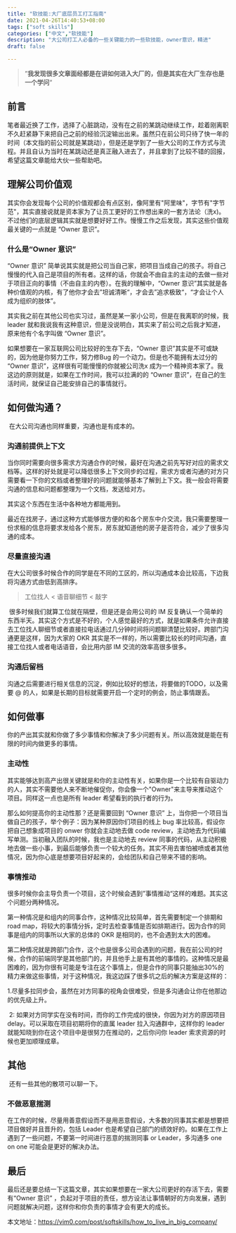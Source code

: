 ```yaml
---
title: "软技能:大厂底层员工打工指南"
date: 2021-04-26T14:40:53+08:00
tags: ["soft skills"]
categories: ["中文","软技能"]
description: "大公司打工人必备的一些关键能力的一些软技能，owner意识，精进"
draft: false

---
```


> ”**我发现很多文章面经都是在讲如何进入大厂的，但是其实在大厂生存也是一个学问**“  

## 前言

   笔者最近换了工作，选择了心脏跳动，没有在之前的某跳动继续工作，趁着刚离职不久赶紧静下来把自己之前的经验沉淀输出出来。虽然只在前公司只待了快一年的时间（本文指的前公司就是某跳动），但是还是学到了一些大公司的工作方式与流程。并且自认为当时在某跳动还是真正融入进去了，并且拿到了比较不错的回报，希望这篇文章能给大伙一些帮助吧。

## 理解公司价值观

​    其实你会发现每个公司的价值观都会有点区别，像阿里有"阿里味"，字节有"字节范"，其实直接说就是资本家为了让员工更好的工作想出来的一套方法论（洗x)。不过他们的底层逻辑其实就是想要好好工作。慢慢工作之后发现，其实这些价值观最关键的一点就是 “Owner 意识”。

### 什么是“Owner 意识”

 “Owner 意识” 简单说其实就是把公司当自己家，把项目当成自己的孩子。将自己慢慢的代入自己是项目的所有者。这样的话，你就会不由自主的主动的去做一些对于项目正向的事情（不由自主的内卷）。在我的理解中，“Owner 意识”其实就是各种价值观的内核，有了他你才会去”坦诚清晰“，才会去”追求极致“，“才会让个人成为组织的肢体”。

  其实我之前在其他公司也实习过，虽然是某一家小公司，但是在我离职的时候，我 leader 就和我说我有这种意识，但是没说明白，其实来了前公司之后我才知道，原来他有个名字叫做 “Owner 意识”。

   如果想要在一家互联网公司比较好的生存下去，“Owner 意识”其实是不可或缺的，因为他是你努力工作，努力修Bug 的一个动力。但是也不能拥有太过分的 “Owner 意识”，这样很有可能慢慢的你就被公司洗x 成为一个精神资本家了。我这边的原则就是，如果在工作时间，我可以拉满的的 “Owner 意识”，在自己的生活时间，就保证自己能安排自己的事情就行。

## 如何做沟通？

​    在大公司沟通也同样重要，沟通也是有成本的。

### 沟通前提供上下文

​    当你同时需要向很多需求方沟通合作的时候，最好在沟通之前先写好对应的需求文档等。这样的好处就是可以降低很多上下文同步的过程，需求方或者沟通的对方只需要看一下你的文档或者整理好的问题就能够基本了解到上下文。我一般会将需要沟通的信息和问题都整理为一个文档，发送给对方。

   其实这个东西在生活中各种地方都能用到。

   最近在找房子，通过这种方式能够很方便的和各个房东中介交流，我只需要整理一份求租的信息将要求发给各个房东，房东就知道他的房子是否符合，减少了很多沟通的成本。

### 尽量直接沟通

​    在大公司很多时候合作的同学是在不同的工区的，所以沟通成本会比较高，下边我将沟通方式由低到高排序。

> 工位找人 < 语音聊细节 < 敲字

​    很多时候我们就算工位就在隔壁，但是还是会用公司的 IM 反复确认一个简单的东西半天。其实这个方式是不好的，个人感觉最好的方式，就是如果条件允许直接去工位找人聊细节或者直接拉电话通过几分钟时间将问题聊清楚比较好。跨部门沟通更是这样，因为大家的 OKR 其实是不一样的，所以需要比较长的时间沟通，直接工位找人或者电话语音，会比用内部 IM 交流的效率高很多很多。

### 沟通后留档

   沟通之后需要进行相关信息的沉淀，例如比较好的想法，将要做的TODO，以及需要 @ 的人，如果是长期的目标就需要开启一个定时的例会，防止事情跟丢。

## 如何做事

   你的产出其实就和你做了多少事情和你解决了多少问题有关。所以高效就是能在有限的时间内做更多的事情。

### 主动性

  其实能够达到高产出很关键就是和你的主动性有关，如果你是一个比较有自驱动力的人，其实不需要他人来不断地催促你，你会像一个"Owner"来主导来推动这个项目。同样这一点也是所有 leader 希望看到的执行者的行为。

  那么如何提高你的主动性那？还是需要回到 “Owner 意识” 上，当你把一个项目当做自己的孩子，举个例子：因为某种原因你们项目的线上 bug 率比较高，假设你把自己想象成项目的 onwer 你就会主动地去做 code review，主动地去为代码编写单测。当初融入团队的时候，我也是主动地去 review 同事的代码，从主动积极地去做一些小事，到最后能够负责一个较大的任务。其实不用去害怕被喷或者其他情况，因为你心底是想要项目好起来的，会给团队和自己带来不错的影响。

### 事情推动

   很多时候你会主导负责一个项目，这个时候会遇到”事情推动“这样的难题。其实这个问题分两种情况。

   第一种情况是和组内的同事合作，这种情况比较简单，首先需要制定一个排期和road map，将较大的事情分拆，定时去检查事情是否如排期进行。因为合作的同事是组内的同事所以大家的总体的 OKR 是相同的，也不会遇到太大的困难。

   第二种情况就是跨部门合作，这个也是很多公司会遇到的问题，我在前公司的时候，合作的前端同学是其他部门的，并且他手上是有其他的事情的。这种情况是最困难的，因为你很有可能是专注在这个事情上，但是合作的同事只能抽出30%的精力来做这些事情，对于这种情况，我这边踩了很多坑之后的解决方案是这样的：

​  1.尽量多拉同步会，虽然在对方同事的视角会很难受，但是多沟通会让你在他那边的优先级上升。

​       2: 如果对方同学实在没有时间，而你的工作完成的很快，你因为对方的原因项目 delay。可以采取在项目初期将你的直属  leader  拉入沟通群中，这样你的 leader 就能知晓到你在这个项目中是很努力在推动的，之后你问你 leader 索求资源的时候也更加顺理成章。

## 其他

​     还有一些其他的散项可以聊一下。

### 不做恶意揣测

​    在工作的时候，尽量用善意假设而不是用恶意假设，大多数的同事其实都是想要把项目做好并且晋升的，包括 Leader 也是希望自己部门的绩效好的。如果在工作上遇到了一些问题，不要第一时间进行恶意的揣测同事 or Leader，多沟通多 one on one 可能会是更好的解决办法。

## 最后

   最后还是要总结一下这篇文章，其实如果想要在一家大公司更好的存活下去，需要有“Owner 意识” ，负起对于项目的责任，想方设法让事情朝好的方向发展，遇到问题就解决问题，这样你和你负责的事情才会有更大的成长。

本文地址：<https://vim0.com/post/softskills/how_to_live_in_big_company/>
